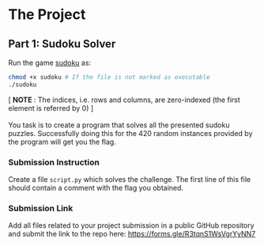 # The Project

## Part 1: Sudoku Solver

Run the game [sudoku](./sudoku) as:
```bash
chmod +x sudoku # If the file is not marked as executable
./sudoku
```
[ <b>NOTE</b> : The indices, i.e. rows and columns, are zero-indexed (the first element is referred by 0) ] <br>
<br>
You task is to create a program that solves all the presented sudoku puzzles. 
Successfully doing this for the 420 random instances provided by the program will get you the flag.

### Submission Instruction
Create a file `script.py` which solves the challenge. The first line of this file should contain a comment with the flag you obtained.

### Submission Link
Add all files related to your project submission in a public GitHub repository and submit the link to the repo here: https://forms.gle/R3tqnS1WsVgrYyNN7
